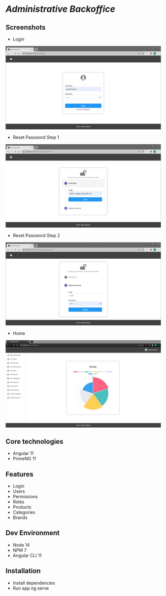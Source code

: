 # _Administrative Backoffice_

## Screenshots
- Login

![alt text](https://raw.githubusercontent.com/danielchungara1/v1-tplate-backoffice/develop/src/assets/snapshots/login.JPG?raw=true)

- Reset Password Step 1

![alt text](https://raw.githubusercontent.com/danielchungara1/v1-tplate-backoffice/develop/src/assets/snapshots/resetPasswordStep1.JPG?raw=true)

- Reset Password Step 2

![alt text](https://raw.githubusercontent.com/danielchungara1/v1-tplate-backoffice/develop/src/assets/snapshots/resetPasswordStep2.JPG?raw=true)

- Home

![alt text](https://raw.githubusercontent.com/danielchungara1/v1-tplate-backoffice/develop/src/assets/snapshots/home.JPG?raw=true)

## Core technologies
- Angular 11
- PrimeNG 11

## Features
- Login
- Users
- Permissions
- Roles
- Products
- Categories
- Brands

## Dev Environment
- Node 14
- NPM 7
- Angular CLI 11

## Installation
- Install dependencies
- Run app ng serve


